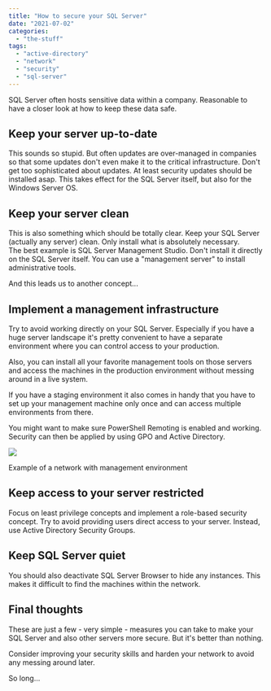 ```yaml
---
title: "How to secure your SQL Server"
date: "2021-07-02"
categories: 
  - "the-stuff"
tags: 
  - "active-directory"
  - "network"
  - "security"
  - "sql-server"
---
```


SQL Server often hosts sensitive data within a company. Reasonable to have a closer look at how to keep these data safe.

## Keep your server up-to-date

This sounds so stupid. But often updates are over-managed in companies so that some updates don't even make it to the critical infrastructure. Don't get too sophisticated about updates. At least security updates should be installed asap. This takes effect for the SQL Server itself, but also for the Windows Server OS.

## Keep your server clean

This is also something which should be totally clear. Keep your SQL Server (actually any server) clean. Only install what is absolutely necessary.  
The best example is SQL Server Management Studio. Don't install it directly on the SQL Server itself. You can use a "management server" to install administrative tools.

And this leads us to another concept...

## Implement a management infrastructure

Try to avoid working directly on your SQL Server. Especially if you have a huge server landscape it's pretty convenient to have a separate environment where you can control access to your production.

Also, you can install all your favorite management tools on those servers and access the machines in the production environment without messing around in a live system.

If you have a staging environment it also comes in handy that you have to set up your management machine only once and can access multiple environments from there.

You might want to make sure PowerShell Remoting is enabled and working. Security can then be applied by using GPO and Active Directory.

![](images/2021-07-02.Default.02-1024x528.png)

Example of a network with management environment

## Keep access to your server restricted

Focus on least privilege concepts and implement a role-based security concept. Try to avoid providing users direct access to your server. Instead, use Active Directory Security Groups.

## Keep SQL Server quiet

You should also deactivate SQL Server Browser to hide any instances. This makes it difficult to find the machines within the network.

## Final thoughts

These are just a few - very simple - measures you can take to make your SQL Server and also other servers more secure. But it's better than nothing.

Consider improving your security skills and harden your network to avoid any messing around later.

So long...
